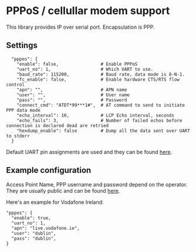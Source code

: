 # PPPoS / cellullar modem support

This library provides IP over serial port. Encapsulation is PPP.

## Settings

```
  "pppos": {
    "enable": false,                # Enable PPPoS
    "uart_no": 1,                   # Which UART to use.
    "baud_rate": 115200,            # Baud rate, data mode is 8-N-1.
    "fc_enable": false,             # Enable hardware CTS/RTS flow control
    "apn": "",                      # APN name
    "user": "",                     # User name
    "pass": "",                     # Password
    "connect_cmd": "ATDT*99***1#",  # AT command to send to initiate PPP data mode
    "echo_interval": 10,            # LCP Echo interval, seconds
    "echo_fails": 3,                # Number of failed echos before connection is declared dead are retried
    "hexdump_enable": false         # Dump all the data sent over UART to stderr
  }
```

Default UART pin assignments are used and they can be found [here](https://github.com/cesanta/mongoose-os/blob/aa89bc237e4ba492e791a069617a5c6f74ee63f4/fw/platforms/esp32/src/esp32_uart.c#L228).

## Example configuration

Access Point Name, PPP username and password depend on the operator. They are usually public and can be found [here](http://wiki.apnchanger.org/Main_Page).

Here's an example for Vodafone Ireland:

```
"pppos": {
  "enable": true,
  "uart_no": 1,
  "apn": "live.vodafone.ie",
  "user": "dublin",
  "pass": "dublin",
}
```
